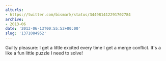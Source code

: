 ```yaml
---
alturls:
- https://twitter.com/bismark/status/344981412291702784
archive:
- 2013-06
date: '2013-06-13T00:55:52+00:00'
slug: '1371084952'
---
```


Guilty pleasure: I get a little excited every time I get a merge conflict. It's a like a fun little puzzle I need to solve!

